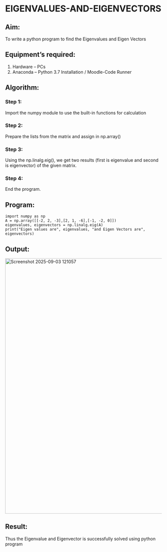 # EIGENVALUES-AND-EIGENVECTORS
## Aim:
To write a python program to find the Eigenvalues and Eigen Vectors
## Equipment’s required:
1. 	Hardware – PCs
2. 	Anaconda – Python 3.7 Installation / Moodle-Code Runner
## Algorithm:
### Step 1:
Import the numpy module to use the built-in functions for calculation
### Step 2: 
Prepare the lists from the matrix and assign in np.array()
### Step 3: 
Using the np.linalg.eig(),  we get two results (first is eigenvalue and second is eigenvector) of the given matrix.
### Step 4: 
End the program.

## Program:
```
import numpy as np
A = np.array([[-2, 2, -3],[2, 1, -6],[-1, -2, 0]])
eigenvalues, eigenvectors = np.linalg.eig(A)
print("Eigen values are", eigenvalues, "and Eigen Vectors are", eigenvectors)
```
## Output:
<img width="1279" height="820" alt="Screenshot 2025-09-03 121057" src="https://github.com/user-attachments/assets/b2db332d-f885-4505-be10-c3d38f24ae11" />

## Result:
Thus the Eigenvalue and Eigenvector is successfully solved using python program
